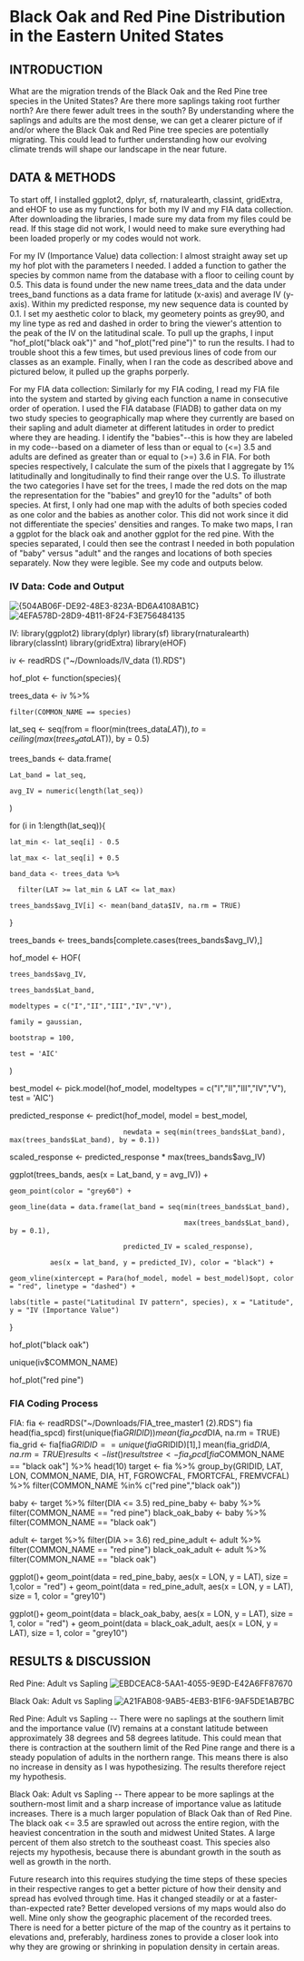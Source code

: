 
# Black Oak and Red Pine Distribution in the Eastern United States

## INTRODUCTION
What are the migration trends of the Black Oak and the Red Pine tree species in the United States? Are there more saplings taking root further north? Are there fewer adult trees in the south? 
By understanding where the saplings and adults are the most dense, we can get a clearer picture of if and/or where the Black Oak and Red Pine tree species are potentially migrating. This could lead to further understanding how our evolving climate trends will shape our landscape in the near future. 

## DATA & METHODS
To start off, I installed ggplot2, dplyr, sf, rnaturalearth, classint, gridExtra, and eHOF to use as my functions for both my IV and my FIA data collection. After downloading the libraries, I made sure my data from my files could be read. If this stage did not work, I would need to make sure everything had been loaded properly or my codes would not work. 

For my IV (Importance Value) data collection:
I almost straight away set up my hof plot with the parameters I needed. I added a function to gather the species by common name from the database with a floor to ceiling count by 0.5. This data is found under the new name trees_data and the data under trees_band functions as a data frame for latitude (x-axis) and average IV (y-axis). Within my predicted response, my new sequence data is counted by 0.1. I set my aesthetic color to black, my geometery points as grey90, and my line type as red and dashed in order to bring the viewer's attention to the peak of the IV on the latitudinal scale. To pull up the graphs, I input "hof_plot("black oak")" and "hof_plot("red pine")" to run the results. I had to trouble shoot this a few times, but used previous lines of code from our classes as an example. Finally, when I ran the code as described above and pictured below, it pulled up the graphs porperly. 

For my FIA data collection:
Similarly for my FIA coding, I read my FIA file into the system and started by giving each function a name in consecutive order of operation. I used the FIA database (FIADB) to gather data on my two study species to geographically map where they currently are based on their sapling and adult diameter at different latitudes in order to predict where they are heading. I identify the "babies"--this is how they are labeled in my code--based on a diameter of less than or equal to (<=) 3.5 and adults are defined as greater than or equal to (>=) 3.6 in FIA. 
For both species respectively, I calculate the sum of the pixels that I aggregate by 1% latitudinally and longitudinally to find their range over the U.S. To illustrate the two categories I have set for the trees, I made the red dots on the map the representation for the "babies" and grey10 for the "adults" of both species. At first, I only had one map with the adults of both species coded as one color and the babies as another color. This did not work since it did not differentiate the species' densities and ranges. To make two maps, I ran a ggplot for the black oak and another ggplot for the red pine. With the species separated, I could then see the contrast I needed in both population of "baby" versus "adult" and the ranges and locations of both species separately. Now they were legible. See my code and outputs below. 


### IV Data: Code and Output
![{504AB06F-DE92-48E3-823A-BD6A4108AB1C}](https://github.com/user-attachments/assets/f0644595-5d14-40e6-aee5-1ee28ad47d00)
![4EFA578D-28D9-4B11-8F24-F3E756484135](https://github.com/user-attachments/assets/87db0469-60de-4cd9-84e9-494d2dabece7)

IV: 
library(ggplot2)
library(dplyr)
library(sf)
library(rnaturalearth)
library(classInt)
library(gridExtra)
library(eHOF)

iv <- readRDS ("~/Downloads/IV_data (1).RDS")

hof_plot <- function(species){

  trees_data <- iv %>%
  
    filter(COMMON_NAME == species)
    
  lat_seq <- seq(from = floor(min(trees_data$LAT)), to = ceiling(max(trees_data$LAT)), by = 0.5)
  
  trees_bands <- data.frame(
  
    Lat_band = lat_seq,
    
    avg_IV = numeric(length(lat_seq))
    
  )
  
  for (i in 1:length(lat_seq)){
  
    lat_min <- lat_seq[i] - 0.5
    
    lat_max <- lat_seq[i] + 0.5
    
    band_data <- trees_data %>%
    
      filter(LAT >= lat_min & LAT <= lat_max)
      
    trees_bands$avg_IV[i] <- mean(band_data$IV, na.rm = TRUE)
    
  }
  
  trees_bands <- trees_bands[complete.cases(trees_bands$avg_IV),]
  
  hof_model <- HOF(
  
    trees_bands$avg_IV,
    
    trees_bands$Lat_band,
    
    modeltypes = c("I","II","III","IV","V"),
    
    family = gaussian,
    
    bootstrap = 100,
    
    test = 'AIC'
    
  )
  
  best_model <- pick.model(hof_model, modeltypes = c("I","II","III","IV","V"), test = 'AIC')
  
  predicted_response <- predict(hof_model, model = best_model,
  
                                newdata = seq(min(trees_bands$Lat_band), max(trees_bands$Lat_band), by = 0.1))
                                
  scaled_response <- predicted_response * max(trees_bands$avg_IV)
  
  ggplot(trees_bands, aes(x = Lat_band, y = avg_IV)) +
  
    geom_point(color = "grey60") +
    
    geom_line(data = data.frame(lat_band = seq(min(trees_bands$Lat_band),
    
                                               max(trees_bands$Lat_band), by = 0.1),
                                               
                                predicted_IV = scaled_response),
                                
              aes(x = lat_band, y = predicted_IV), color = "black") +
              
    geom_vline(xintercept = Para(hof_model, model = best_model)$opt, color = "red", linetype = "dashed") +
    
    labs(title = paste("Latitudinal IV pattern", species), x = "Latitude", y = "IV (Importance Value")
    
}

hof_plot("black oak")

unique(iv$COMMON_NAME)

hof_plot("red pine")


### FIA Coding Process
FIA:
fia <- readRDS("~/Downloads/FIA_tree_master1 (2).RDS")
fia
head(fia_spcd)
first(unique(fia$GRIDID))
mean(fia_spcd$DIA, na.rm = TRUE)
fia_grid <- fia[fia$GRIDID == unique(fia$GRIDID)[1],]
mean(fia_grid$DIA, na.rm = TRUE)
results <- list()
results
tree <- fia_spcd[fia$COMMON_NAME == "black oak"] %>%
  head(10)
target <- fia %>%
  group_by(GRIDID, LAT, LON, COMMON_NAME, DIA, HT, FGROWCFAL, FMORTCFAL, FREMVCFAL) %>%
  filter(COMMON_NAME %in% c("red pine","black oak"))

baby <- target %>%
  filter(DIA <= 3.5)
red_pine_baby <- baby %>%
  filter(COMMON_NAME == "red pine")
black_oak_baby <- baby %>%
  filter(COMMON_NAME == "black oak")

adult <- target %>%
  filter(DIA >= 3.6)
red_pine_adult <- adult %>%
  filter(COMMON_NAME == "red pine")
black_oak_adult <- adult %>%
  filter(COMMON_NAME == "black oak")

ggplot()+
  geom_point(data = red_pine_baby, aes(x = LON, y = LAT), size = 1,color = "red") +
  geom_point(data = red_pine_adult, aes(x = LON, y = LAT), size = 1, color = "grey10")
  
ggplot()+
  geom_point(data = black_oak_baby, aes(x = LON, y = LAT), size = 1, color = "red") +
  geom_point(data = black_oak_adult, aes(x = LON, y = LAT), size = 1, color = "grey10")

## RESULTS & DISCUSSION
Red Pine: Adult vs Sapling 
![EBDCEAC8-5AA1-4055-9E9D-E42A6FF87670](https://github.com/user-attachments/assets/b9a0e6c3-7120-4d29-98f9-2380d440d28d)

Black Oak: Adult vs Sapling
![A21FAB08-9AB5-4EB3-B1F6-9AF5DE1AB7BC](https://github.com/user-attachments/assets/fa3b7830-9d1c-4582-923f-54638efa7ce8)

Red Pine: Adult vs Sapling --
There were no saplings at the southern limit and the importance value (IV) remains at a constant latitude between approximately 38 degrees and 58 degrees latitude. This could mean that there is contraction at the southern limit of the Red Pine range and there is a steady population of adults in the northern range. This means there is also no increase in density as I was hypothesizing. The results therefore reject my hypothesis.

Black Oak: Adult vs Sapling --
There appear to be more saplings at the southern-most limit and a sharp increase of importance value as latitude increases. There is a much larger population of Black Oak than of Red Pine. The black oak <= 3.5 are sprawled out across the entire region, with the heaviest concentration in the south and midwest United States. A large percent of them also stretch to the southeast coast. This species also rejects my hypothesis, because there is abundant growth in the south as well as growth in the north. 

Future research into this requires studying the time steps of these species in their respective ranges to get a better picture of how their density and spread has evolved through time. Has it changed steadily or at a faster-than-expected rate? Better developed versions of my maps would also do well. Mine only show the geographic placement of the recorded trees. There is need for a better picture of the map of the country as it pertains to elevations and, preferably, hardiness zones to provide a closer look into why they are growing or shrinking in population density in certain areas. 

